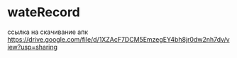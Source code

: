 # wateRecord
ссылка на скачивание апк
https://drive.google.com/file/d/1XZAcF7DCM5EmzegEY4bh8jr0dw2nh7dv/view?usp=sharing
